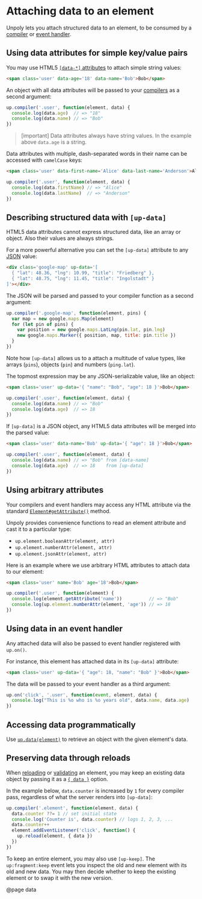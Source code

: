 Attaching data to an element
============================

Unpoly lets you attach structured data to an element, to be consumed
by a [compiler](/up.compiler) or [event handler](/up.on).


## Using data attributes for simple key/value pairs

You may use HTML5 [`[data-*]` attributes](https://developer.mozilla.org/en-US/docs/Learn/HTML/Howto/Use_data_attributes)
to attach simple string values:

```html
<span class='user' data-age='18' data-name='Bob'>Bob</span>
```

An object with all data attributes will be passed to your [compilers](/up.compiler)
as a second argument:

```js
up.compiler('.user', function(element, data) {
  console.log(data.age)  // => "18"
  console.log(data.name) // => "Bob"
})
```

> [important]
> Data attributes always have string values. In the example above `data.age` is a string.

Data attributes with multiple, dash-separated words in their name can be accessed with `camelCase` keys:

```html
<span class='user' data-first-name='Alice' data-last-name='Anderson'>Alice</span>
```

```js
up.compiler('.user', function(element, data) {
  console.log(data.firstName) // => "Alice"
  console.log(data.lastName)  // => "Anderson"
})
```

## Describing structured data with `[up-data]`

HTML5 data attributes cannot express structured data, like an array or object.
Also their values are always strings.

For a more powerful alternative you can set the `[up-data]` attribute to any
[JSON](https://en.wikipedia.org/wiki/JSON) value:

```html
<div class='google-map' up-data='[
  { "lat": 48.36, "lng": 10.99, "title": "Friedberg" },
  { "lat": 48.75, "lng": 11.45, "title": "Ingolstadt" }
]'></div>
```

The JSON will be parsed and passed to your compiler function as a second argument:

```js
up.compiler('.google-map', function(element, pins) {
  var map = new google.maps.Map(element)
  for (let pin of pins) {
    var position = new google.maps.LatLng(pin.lat, pin.lng)
    new google.maps.Marker({ position, map, title: pin.title })
  }
})
```

Note how `[up-data]` allows us to a attach a multitude of value types, like arrays (`pins`), objects (`pin`) and numbers (`ping.lat`).

The topmost expression may be any JSON-serializable value, like an object:

```html
<span class='user' up-data='{ "name": "Bob", "age": 18 }'>Bob</span>
```

```js
up.compiler('.user', function(element, data) {
  console.log(data.name) // => "Bob"
  console.log(data.age)  // => 18
})
```

If `[up-data]` is a JSON object, any HTML5 data attributes will be merged into the parsed value:

```html
<span class='user' data-name='Bob' up-data='{ "age": 18 }'>Bob</span>
```

```js
up.compiler('.user', function(element, data) {
  console.log(data.name) // => "Bob" from [data-name]
  console.log(data.age)  // => 18    from [up-data]
})
```

## Using arbitrary attributes

Your compilers and event handlers may access any HTML attribute
via the standard [`Element#getAttribute()`](https://developer.mozilla.org/en-US/docs/Web/API/Element/getAttribute)
method.

Unpoly provides convenience functions to read an element attribute and
cast it to a particular type:

- `up.element.booleanAttr(element, attr)`
- `up.element.numberAttr(element, attr)`
- `up.element.jsonAttr(element, attr)`

Here is an example where we use arbitrary HTML attributes to attach data to our element:

```html
<span class='user' name='Bob' age='18'>Bob</span>
```

```js
up.compiler('.user', function(element) {
  console.log(element.getAttribute('name'))          // => "Bob"
  console.log(up.element.numberAttr(element, 'age')) // => 18
})
```

## Using data in an event handler

Any attached data will also be passed to event handler registered with `up.on()`.

For instance, this element has attached data in its `[up-data]` attribute:

```html
<span class='user' up-data='{ "age": 18, "name": "Bob" }'>Bob</span>
```

The data will be passed to your event handler as a third argument:

```js
up.on('click', '.user', function(event, element, data) {
  console.log("This is %o who is %o years old", data.name, data.age)
})
```


## Accessing data programmatically

Use [`up.data(element)`](/up-data) to retrieve an object with the given element's data.


## Preserving data through reloads

When [reloading](/up.reload) or [validating](/up.validate) an element,
you may keep an existing data object by passing it as a [`{ data }`](/up.render#options.data) option.

In the example below, `data.counter` is increased by `1` for every compiler pass,
regardless of what the server renders into `[up-data]`:

```js
up.compiler('.element', function(element, data) {
  data.counter ??= 1 // set initial state
  console.log('Counter is', data.counter) // logs 1, 2, 3, ...
  data.counter++
  element.addEventListener('click', function() {
    up.reload(element, { data })
  })
})
```

To keep an entire element, you may also use `[up-keep]`.
The `up:fragment:keep` event lets you inspect the old and new element
with its old and new data. You may then decide whether to keep the existing element or to
swap it with the new version.


@page data
